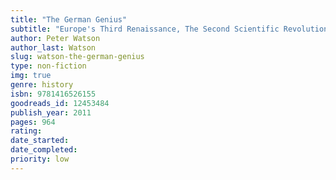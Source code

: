 ```yaml
---
title: "The German Genius"
subtitle: "Europe's Third Renaissance, The Second Scientific Revolution, and the Twentieth Century"
author: Peter Watson
author_last: Watson
slug: watson-the-german-genius
type: non-fiction
img: true
genre: history
isbn: 9781416526155
goodreads_id: 12453484
publish_year: 2011
pages: 964
rating: 
date_started:
date_completed:
priority: low
---
```

